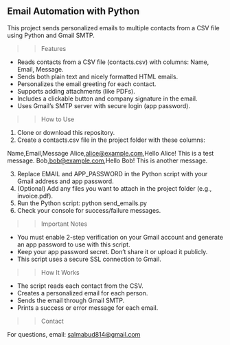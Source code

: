 Email Automation with Python
-----------------------------
This project sends personalized emails to multiple contacts from a CSV file using Python and Gmail SMTP.


>> Features

- Reads contacts from a CSV file (contacts.csv) with columns: Name, Email, Message.
- Sends both plain text and nicely formatted HTML emails.
- Personalizes the email greeting for each contact.
- Supports adding attachments (like PDFs).
- Includes a clickable button and company signature in the email.
- Uses Gmail’s SMTP server with secure login (app password).



>> How to Use

1. Clone or download this repository. 
2. Create a contacts.csv file in the project folder with these columns:

Name,Email,Message
Alice,alice@example.com,Hello Alice! This is a test message.
Bob,bob@example.com,Hello Bob! This is another message.

3. Replace EMAIL and APP_PASSWORD in the Python script with your Gmail address and app password.
4. (Optional) Add any files you want to attach in the project folder (e.g., invoice.pdf).
5. Run the Python script: python send_emails.py
6. Check your console for success/failure messages.



>> Important Notes

- You must enable 2-step verification on your Gmail account and generate an app password to use with this script.
- Keep your app password secret. Don’t share it or upload it publicly.
- This script uses a secure SSL connection to Gmail.



>> How It Works

- The script reads each contact from the CSV.
- Creates a personalized email for each person.
- Sends the email through Gmail SMTP.
- Prints a success or error message for each email.



>> Contact

For questions, email: salmabud814@gmail.com